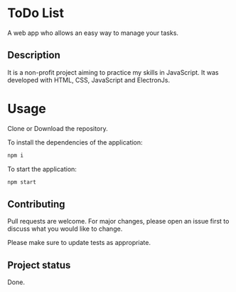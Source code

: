 # ToDo List
A web app who allows an easy way to manage your tasks. <br>
## Description
It is a non-profit project aiming to practice my skills in JavaScript. It was developed with HTML, CSS, JavaScript and ElectronJs. 

# Usage
Clone or Download the repository. <br>

To install the dependencies of the application:
```bash
npm i
```
To start the application:
```bash
npm start
```

## Contributing
Pull requests are welcome. For major changes, please open an issue first to discuss what you would like to change.

Please make sure to update tests as appropriate.
## Project status
Done.
